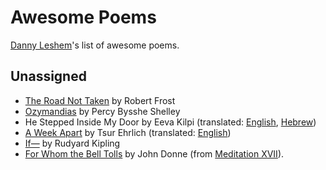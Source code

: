 # Awesome Poems
[Danny Leshem](https://www.linkedin.com/in/danny-leshem/)'s list of awesome poems.

## Unassigned
* [The Road Not Taken](https://www.poetryfoundation.org/poems/44272/the-road-not-taken) by Robert Frost
* [Ozymandias](https://www.poetryfoundation.org/poems/46565/ozymandias) by Percy Bysshe Shelley
* He Stepped Inside My Door by Eeva Kilpi (translated: [English](https://brucespoems.blogspot.com/2012/02/he-stepped-inside-my-door-eeva-kilpi.html), [Hebrew](https://www.adelablogs.com/single-post/2018/02/22/%D7%AA%D7%92%D7%99%D7%93%D7%99-%D7%9E%D7%99%D7%93-%D7%90%D7%9D-%D7%90%D7%A0%D7%99-%D7%9E%D7%A4%D7%A8%D7%99%D7%A2-%D7%90%D7%95%D7%94-%D7%A7%D7%99%D7%9C%D7%A4%D7%99))
* [A Week Apart](https://www.srugim.co.il/wp-content/uploads/2018/04/ZUR2.jpg) by Tsur Ehrlich (translated: [English](http://tsurehrlich.blogspot.com/2019/05/blog-post.html))
* [If—](https://www.poetryfoundation.org/poems/46473/if---) by Rudyard Kipling
* [For Whom the Bell Tolls](https://allpoetry.com/For-whom-the-Bell-Tolls) by John Donne (from [Meditation XVII](https://en.wikisource.org/wiki/Meditation_XVII)).
